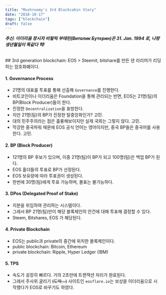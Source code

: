 ```yaml
---
title: "Mushroomy's 3rd Blockcahin Story"
date: "2018-10-17"
tags: ["blockchain"]
draft: false
---
```

***추신: 이더리움 창시자 비탈릭 부테린(Виталик Бутерин)은 31. Jan. 1994 로, 나랑 생년월일이 똑같다 헉!***

<br>
## 3rd generation blockchain: EOS
> Steemit, bitshare를 만든 댄 라리머가 리딩하는 암호화폐이다.

#### 1. Governance Process
- 21명의 대표를 투표를 통해 선출해 `Governance`를 진행한다.
- 비트코인이나 이더리움은 Foundation을 통해 관리되는 반면, EOS는 21명(팀)의 BP(Block Producer)들이 한다.
- 진정한 `Decentralization`을 표방한다.
- 지만 21명(팀)의 BP가 진정한 탈중앙화인가? 고민.
- 대의 민주주의라는 점은 훌륭해보이지만 실제 국회는 그렇지 않다. 고민.
- 막강한 중국파워 때문에 EOS 공식 언어는 영어이지만, 중국 BP들은 중국어를 사용한다. 고민.

#### 2. BP (Block Producer)
- 121명의 BP 후보가 있으며, 이중 21명(팀)이 BP가 되고 100명(팀)은 백업 BP가 된다.
- EOS 홀더들의 투표로 BP가 선정된다.
- EOS 보유량에 따라 투표권이 생성된다.
- 한번에 30명(팀)에게 투표 가능하며, 몰표는 불가능하다.

#### 3. DPos (Delegated Proof of Stake)
- 지분을 위임하여 관리하는 시스템이다.
- 그래서 BP 21명(팀)만이 해당 블록체인의 안건에 대해 투표해 결정할 수 있다.
- Steem, Bitshares, EOS 가 해당된다.

#### 4. Private Blockchain
- EOS는 public과 private의 중간에 위치한 블록체인이다.
- public blockchain: Bitcoin, Ethereum
- private blockchain: Ripple, Hyper Ledger (IBM)

#### 5. TPS
- 속도가 굉장히 빠르다. 거의 2초만에 트랜잭션 처리가 완료된다.
- 그래서 주사위 굴리기 ~~(도박...)~~ 사이트인 `eosflare.io`는 보상을 이더리움으로 시작했다가 EOS로 바꾸기도 하였다.
